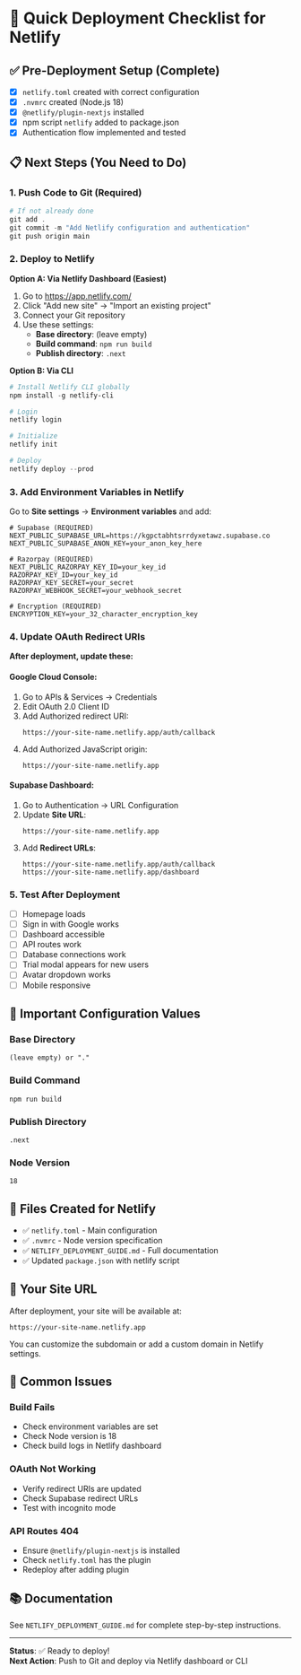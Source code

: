 # 🚀 Quick Deployment Checklist for Netlify

## ✅ Pre-Deployment Setup (Complete)

- [x] `netlify.toml` created with correct configuration
- [x] `.nvmrc` created (Node.js 18)
- [x] `@netlify/plugin-nextjs` installed
- [x] npm script `netlify` added to package.json
- [x] Authentication flow implemented and tested

## 📋 Next Steps (You Need to Do)

### 1. Push Code to Git (Required)

```powershell
# If not already done
git add .
git commit -m "Add Netlify configuration and authentication"
git push origin main
```

### 2. Deploy to Netlify

**Option A: Via Netlify Dashboard (Easiest)**

1. Go to https://app.netlify.com/
2. Click "Add new site" → "Import an existing project"
3. Connect your Git repository
4. Use these settings:
   - **Base directory**: (leave empty)
   - **Build command**: `npm run build`
   - **Publish directory**: `.next`

**Option B: Via CLI**

```powershell
# Install Netlify CLI globally
npm install -g netlify-cli

# Login
netlify login

# Initialize
netlify init

# Deploy
netlify deploy --prod
```

### 3. Add Environment Variables in Netlify

Go to **Site settings** → **Environment variables** and add:

```env
# Supabase (REQUIRED)
NEXT_PUBLIC_SUPABASE_URL=https://kgpctabhtsrrdyxetawz.supabase.co
NEXT_PUBLIC_SUPABASE_ANON_KEY=your_anon_key_here

# Razorpay (REQUIRED)
NEXT_PUBLIC_RAZORPAY_KEY_ID=your_key_id
RAZORPAY_KEY_ID=your_key_id
RAZORPAY_KEY_SECRET=your_secret
RAZORPAY_WEBHOOK_SECRET=your_webhook_secret

# Encryption (REQUIRED)
ENCRYPTION_KEY=your_32_character_encryption_key
```

### 4. Update OAuth Redirect URIs

**After deployment, update these:**

#### Google Cloud Console:
1. Go to APIs & Services → Credentials
2. Edit OAuth 2.0 Client ID
3. Add Authorized redirect URI:
   ```
   https://your-site-name.netlify.app/auth/callback
   ```
4. Add Authorized JavaScript origin:
   ```
   https://your-site-name.netlify.app
   ```

#### Supabase Dashboard:
1. Go to Authentication → URL Configuration
2. Update **Site URL**:
   ```
   https://your-site-name.netlify.app
   ```
3. Add **Redirect URLs**:
   ```
   https://your-site-name.netlify.app/auth/callback
   https://your-site-name.netlify.app/dashboard
   ```

### 5. Test After Deployment

- [ ] Homepage loads
- [ ] Sign in with Google works
- [ ] Dashboard accessible
- [ ] API routes work
- [ ] Database connections work
- [ ] Trial modal appears for new users
- [ ] Avatar dropdown works
- [ ] Mobile responsive

## 🎯 Important Configuration Values

### Base Directory
```
(leave empty) or "."
```

### Build Command
```
npm run build
```

### Publish Directory
```
.next
```

### Node Version
```
18
```

## 📝 Files Created for Netlify

- ✅ `netlify.toml` - Main configuration
- ✅ `.nvmrc` - Node version specification
- ✅ `NETLIFY_DEPLOYMENT_GUIDE.md` - Full documentation
- ✅ Updated `package.json` with netlify script

## 🔗 Your Site URL

After deployment, your site will be available at:
```
https://your-site-name.netlify.app
```

You can customize the subdomain or add a custom domain in Netlify settings.

## 🐛 Common Issues

### Build Fails
- Check environment variables are set
- Check Node version is 18
- Check build logs in Netlify dashboard

### OAuth Not Working
- Verify redirect URIs are updated
- Check Supabase redirect URLs
- Test with incognito mode

### API Routes 404
- Ensure `@netlify/plugin-nextjs` is installed
- Check `netlify.toml` has the plugin
- Redeploy after adding plugin

## 📚 Documentation

See `NETLIFY_DEPLOYMENT_GUIDE.md` for complete step-by-step instructions.

---

**Status**: ✅ Ready to deploy!  
**Next Action**: Push to Git and deploy via Netlify dashboard or CLI
